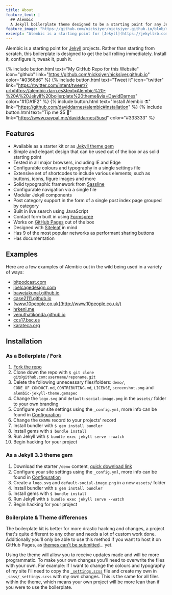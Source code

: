 ```yaml
---
title: About
feature_text: |
  ## Alembic
  A Jekyll boilerplate theme designed to be a starting point for any Jekyll website
feature_image: "https://github.com/nicksiyer/nicksiyer.github.io/blob/master/images/artistic-neural-network-3-1.jpg"
excerpt: "Alembic is a starting point for [Jekyll](https://jekyllrb.com/) projects. Rather than starting from scratch, this boilerplate is designed to get the ball rolling immediately. Install it, configure it, tweak it, push it."
---
```


Alembic is a starting point for [Jekyll](https://jekyllrb.com/) projects. Rather than starting from scratch, this boilerplate is designed to get the ball rolling immediately. Install it, configure it, tweak it, push it.

{% include button.html text="My GitHub Repo for this Website" icon="github" link="https://github.com/nicksiyer/nicksiyer.github.io" color="#0366d6" %} {% include button.html text="Tweet it" icon="twitter" link="https://twitter.com/intent/tweet/?url=https://alembic.darn.es&text=Alembic%20-%20A%20Jekyll%20boilerplate%20theme&via=DavidDarnes" color="#1DA1F2" %} {% include button.html text="Install Alembic ⚗️" link="https://github.com/daviddarnes/alembic#installation" %} {% include button.html text="Tip me $5 💸" link="https://www.paypal.me/daviddarnes/5usd" color="#333333" %}

## Features

- Available as a starter kit or as [Jekyll theme gem](http://jekyllrb.com/docs/themes/)
- Simple and elegant design that can be used out of the box or as solid starting point
- Tested in all major browsers, including IE and Edge
- Configurable colours and typography in a single settings file
- Extensive set of shortcodes to include various elements; such as buttons, icons, figure images and more
- Solid typographic framework from [Sassline](https://sassline.com/)
- Configurable navigation via a single file
- Modular Jekyll components
- Post category support in the form of a single post index page grouped by category
- Built in live search using JavaScript
- Contact form built in using [Formspree](https://formspree.io/)
- Works on [GitHub Pages](https://pages.github.com/) out of the box
- Designed with [Siteleaf](http://www.siteleaf.com/) in mind
- Has 9 of the most popular networks as performant sharing buttons
- Has documentation

## Examples

Here are a few examples of Alembic out in the wild being used in a variety of ways:

- [bitpodcast.com](https://bitpodcast.com/)
- [joelcagedesign.com](https://joelcagedesign.com/)
- [bawejakunal.github.io](https://bawejakunal.github.io/)
- [case2111.github.io](http://case2111.github.io/)
- [www.10people.co.uk](http://www.10people.co.uk/)
- [hrkeni.me](http://hrkeni.me/)
- [venuthatikonda.github.io](https://venuthatikonda.github.io/)
- [ccs17.bsc.es](https://ccs17.bsc.es/)
- [karateca.org](http://www.karateca.org/)

## Installation

### As a Boilerplate / Fork

1. [Fork the repo](https://github.com/daviddarnes/alembic#fork-destination-box)
2. Clone down the repo with `$ git clone git@github.com:username/reponame.git`
3. Delete the following unnecessary files/folders: `demo/`, `CODE_OF_CONDUCT.md`, `CONTRIBUTING.md`, `LICENSE`, `screenshot.png` and `alembic-jekyll-theme.gemspec`
4. Change the `logo.svg` and `default-social-image.png` in the `assets/` folder to your own branding
5. Configure your site settings using the `_config.yml`, more info can be found in [Configuration](https://github.com/daviddarnes/alembic#configuration)
5. Change the `CNAME` record to your projects' record
6. Install bundler with `$ gem install bundler`
7. Install gems with `$ bundle install`
8. Run Jekyll with `$ bundle exec jekyll serve --watch`
9. Begin hacking for your project

### As a Jekyll 3.3 theme gem

1. Download the starter `/demo` content, [quick download link](https://minhaskamal.github.io/DownGit/#/home?url=https://github.com/daviddarnes/alembic/tree/master/demo)
2. Configure your site settings using the `_config.yml`, more info can be found in [Configuration](https://github.com/daviddarnes/alembic#configuration)
3. Create a `logo.svg` and `default-social-image.png` in a new `assets/` folder
4. Install bundler with `$ gem install bundler`
5. Install gems with `$ bundle install`
6. Run Jekyll with `$ bundle exec jekyll serve --watch`
7. Begin hacking for your project

### Boilerplate & Theme differences

The boilerplate kit is better for more drastic hacking and changes, a project that's quite different to any other and needs a lot of custom work done. Additionally you'll only be able to use this method if you want to host it on GitHub Pages, as [themes can't be submitted](https://pages.github.com/themes/)... yet.

Using the theme will allow you to receive updates made and will be more programmatic. To make your own changes you'll need to overwrite the files with your own. For example: If I want to change the colours and typography of my site I'll need to copy the [`_settings.scss`](https://github.com/daviddarnes/alembic/blob/master/_sass/_settings.scss) file and create my own in `_sass/_settings.scss` with my own changes. This is the same for all files within the theme, which means your own project will be more lean than if you were to use the boilerplate.
